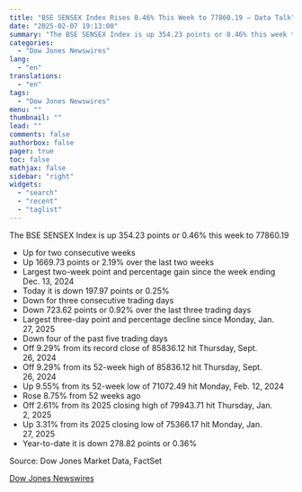 ```yaml
---
title: "BSE SENSEX Index Rises 0.46% This Week to 77860.19 — Data Talk"
date: "2025-02-07 19:13:00"
summary: "The BSE SENSEX Index is up 354.23 points or 0.46% this week to 77860.19Up for two consecutive weeksUp 1669.73 points or 2.19% over the last two weeksLargest two-week point and percentage gain since the week ending Dec. 13, 2024Today it is down 197.97 points or 0.25%Down for three consecutive trading..."
categories:
  - "Dow Jones Newswires"
lang:
  - "en"
translations:
  - "en"
tags:
  - "Dow Jones Newswires"
menu: ""
thumbnail: ""
lead: ""
comments: false
authorbox: false
pager: true
toc: false
mathjax: false
sidebar: "right"
widgets:
  - "search"
  - "recent"
  - "taglist"
---
```


The BSE SENSEX Index is up 354.23 points or 0.46% this week to 77860.19

* Up for two consecutive weeks
* Up 1669.73 points or 2.19% over the last two weeks
* Largest two-week point and percentage gain since the week ending Dec. 13, 2024
* Today it is down 197.97 points or 0.25%
* Down for three consecutive trading days
* Down 723.62 points or 0.92% over the last three trading days
* Largest three-day point and percentage decline since Monday, Jan. 27, 2025
* Down four of the past five trading days
* Off 9.29% from its record close of 85836.12 hit Thursday, Sept. 26, 2024
* Off 9.29% from its 52-week high of 85836.12 hit Thursday, Sept. 26, 2024
* Up 9.55% from its 52-week low of 71072.49 hit Monday, Feb. 12, 2024
* Rose 8.75% from 52 weeks ago
* Off 2.61% from its 2025 closing high of 79943.71 hit Thursday, Jan. 2, 2025
* Up 3.31% from its 2025 closing low of 75366.17 hit Monday, Jan. 27, 2025
* Year-to-date it is down 278.82 points or 0.36%

Source: Dow Jones Market Data, FactSet

[Dow Jones Newswires](https://www.tradingview.com/news/DJN_DN20250207004464:0-bse-sensex-index-rises-0-46-this-week-to-77860-19-data-talk/)
